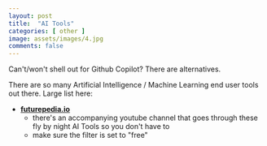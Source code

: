 ```yaml
---
layout: post
title:  "AI Tools"
categories: [ other ]
image: assets/images/4.jpg
comments: false
---
```


Can't/won't shell out for Github Copilot?  There are alternatives.

There are so many Artificial Intelligence / Machine Learning end user tools out there.  Large list here:

+ **[futurepedia.io](https://www.futurepedia.io/ai-tools)**
    - there's an accompanying youtube channel that goes through these fly by night AI Tools so you don't have to
    - make sure the filter is set to "free"

